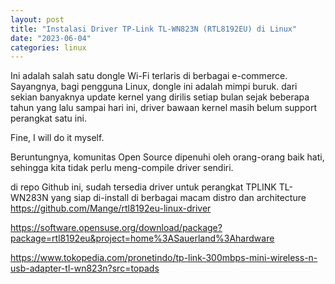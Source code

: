 ```yaml
---
layout: post
title: "Instalasi Driver TP-Link TL-WN823N (RTL8192EU) di Linux"
date: "2023-06-04"
categories: linux
---
```

Ini adalah salah satu dongle Wi-Fi terlaris di berbagai e-commerce. Sayangnya, bagi pengguna Linux, dongle ini adalah mimpi buruk. dari sekian banyaknya update kernel yang dirilis setiap bulan sejak beberapa tahun yang lalu sampai hari ini, driver bawaan kernel masih belum support perangkat satu ini. 

Fine, I will do it myself.

Beruntungnya, komunitas Open Source dipenuhi oleh orang-orang baik hati, sehingga kita tidak perlu meng-compile driver sendiri.

di repo Github ini, sudah tersedia driver untuk perangkat TPLINK TL-WN283N yang siap di-install di berbagai macam distro dan architecture
https://github.com/Mange/rtl8192eu-linux-driver

https://software.opensuse.org/download/package?package=rtl8192eu&project=home%3ASauerland%3Ahardware

https://www.tokopedia.com/pronetindo/tp-link-300mbps-mini-wireless-n-usb-adapter-tl-wn823n?src=topads